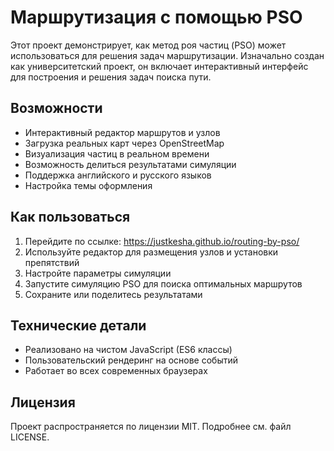 # Маршрутизация с помощью PSO

Этот проект демонстрирует, как метод роя частиц (PSO) может использоваться для решения задач маршрутизации. Изначально создан как университетский проект, он включает интерактивный интерфейс для построения и решения задач поиска пути.

## Возможности

- Интерактивный редактор маршрутов и узлов
- Загрузка реальных карт через OpenStreetMap
- Визуализация частиц в реальном времени
- Возможность делиться результатами симуляции
- Поддержка английского и русского языков
- Настройка темы оформления

## Как пользоваться

1. Перейдите по ссылке: https://justkesha.github.io/routing-by-pso/
2. Используйте редактор для размещения узлов и установки препятствий
3. Настройте параметры симуляции
4. Запустите симуляцию PSO для поиска оптимальных маршрутов
5. Сохраните или поделитесь результатами

## Технические детали

- Реализовано на чистом JavaScript (ES6 классы)
- Пользовательский рендеринг на основе событий
- Работает во всех современных браузерах

## Лицензия

Проект распространяется по лицензии MIT. Подробнее см. файл LICENSE.
